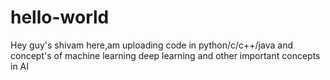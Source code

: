 # hello-world
Hey guy's
shivam here,am uploading code in python/c/c++/java and concept's of machine learning  deep learning
and other important concepts in AI
